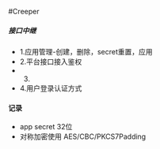 #Creeper

##### 接口中继

- 1.应用管理-创建，删除，secret重置，应用
- 2.平台接口接入鉴权
- 3.
- 4.用户登录认证方式


#### 记录
- app secret 32位
- 对称加密使用 AES/CBC/PKCS7Padding


